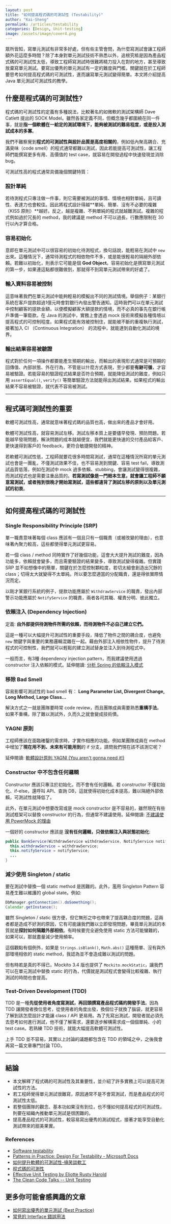 ```yaml
---
layout: post
title: "如何提高程式碼的可測試性 (Testability)"
author: "Kai-Sheng"
permalink: /articles/testability
categories: [Design, Unit-testing]
image: /assets/image/cover4.png
--- 
```

 
眾所皆知，寫單元測試有非常多好處，但有些主管會問，為什麼寫測試會讓工程師額外花這麼多時間？除了本身對單元測試技術不熟悉以外，追根究柢是因為產品程式碼的可測試性太低，導致工程師寫測試時很難將精力投入在對的地方，甚至導致放棄寫單元測試。要寫出優秀的單元測試有一定的難度與門檻，關鍵就在於工程師要思考如何提高程式碼的可測試性，進而讓寫單元測試變得簡單。本文將介紹提高 Java 單元測試可測試性的教學。


## **什麼是程式碼的可測試性?**

程式碼的可測試性的定義有多種說法，比較著名的如微軟的測試架構師 Dave Catlett 提出的 SOCK Model。雖然各家定義不同，但概念幾乎都圍繞在同一件事，就是**指一個軟體在一給定的測試環境下，能夠被測試的難易程度，或是投入測試成本的多寡**。

我們不難察覺到**程式的可測試性與設計品質是高度相關的**，例如低內聚高耦合、充滿臭味（code smell）的程式通常都難以測試，因此若能提高可測試性，讓工程師們能撰寫更多有用、高價值的 test case，就容易在開發過程中快速發現並消除 bug。

可測試性高的程式通常具備幾個關鍵特質：

### **設計單純**
若待測程式只專注做一件事，則它需要被測試的事情、情境也相對單純，且可讀性、表達力也會較佳。因此將程式設計得越**單純、簡單、沒有不必要的複雜（KISS 原則）**越好。反之，越是複雜、不夠單純的程式就越難測試。複雜的程式例如過於冗長的 method，我的建議是 method 不可以過長，行數應限制在 30 行以內才算合格。

### **容易初始化**
意即在單元測試中可以很容易的初始化待測程式，換句話說，能輕易在測試中 `new` 出來。這種情況下，通常待測程式的相依物件不多，或是能很輕易的隔絕外部依賴。若難以初始化，則表示它可能是個 **God Object**。容易初始化是撰寫單元測試的第一步，如果連這點都很難做到，那就得不到寫單元測試帶來的好處了。

### **輸入資料容易被控制**
這意味著我們在單元測試中能夠輕易的模擬出不同的測試情境。舉個例子：某銀行系統在客戶提款超過1億元時會對銀行內發出警告通知。這時我們可以在單元測試中控制顧客的提款金額，以便模擬顧客大額提款的情境，而不必真的事先在銀行帳戶準備一筆鉅款。在 Java 的測試中，實務上會透過 mock 技術來模擬各種情境以提高程式的可控制程度。如果程式能有效被控制住，就能被不斷的重複執行測試，接著加入 CI （Continuous Integration） 的流程中，就能達到自動化測試的境界。
 
### **輸出結果容易被驗證**
程式對於任何一項操作都要能產生預期的輸出，而輸出的表現形式通常是可預期的回傳值、內部狀態、外在行為，不管是以什麼方式表現，至少都要**有跡可循**，才容易被驗證。若能容易的驗證程式結果是否符合預期，就能降低測試的難度，例如只用 `assertEqual()`, `verify()` 等簡單驗證方法就能得出測試結果。如果程式的輸出結果不容易被驗證，就代表不容易被測試。

----- 

## **程式碼可測試性的重要**
軟體可測試性高，通常就意味著程式碼的品質也高，做出來的產品才會好用。

軟體可測試性高，就容易測試左移。測試左移本質上是要儘早發現、預防問題。若能越早發現問題，解決問題的成本就越便宜，我們就能更快速的交付產品給客戶、更快速得到客戶的 feedback，更符合敏捷開發的精神。

若軟體可測試性低，工程師就要花很多時間寫測試，通常在這種情況所寫的單元測試也會是一團亂，不僅測試效果不佳，也不容易測到關鍵、容易 test fail，導致測試品質低落，例如在測試中 mock 過多依賴、stubbing，會讓測試變得很複雜，而測試程式也是需要注重品質的。**若寫測試像是一門賠本生意，就會讓工程師不願意寫測試，或者拖到很晚才開始寫測試，這些都違背了測試左移的原則以及單元測試的初衷**。

----- 

## **如何提高程式碼的可測試性**

### **Single Responsibility Principle (SRP)**

單一職責意味著每個 class 應該有一個且只有一個職責（或被改變的理由），也意味著內聚力較高，這些都使得單元測試更容易。
 
若一個 class / method 同時實作了好幾個功能，這會大大提升測試的難度，因為功能多，依賴就會變多，而且需要驗證的結果變多，導致測試變得複雜。但實踐 SRP 並不如想像中的簡單，關鍵在於怎麼控制顆粒度，若切太細會創造出冗餘的 class；切得太大就變得不太單純。所以要怎麼適當的分配職責，還是得依實際情況而定。

以剛才某銀行系統的例子，提款功能應屬於 `WithdrawService` 的職責，發出內部警示功能應屬於 `NotifyService` 的職責，兩者各司其職、權責分明、彼此獨立。

### **依賴注入 (Dependency Injection)**

定義: **由外部提供待測物件所需的依賴，而待測物件不必自己建立它們。**

這是一種可以大幅提升可測試性的重要手段，降低了物件之間的耦合度，也避免 `new` 關鍵字與重要的業務邏輯混雜在一起。藉由外部注入相依性物件，提升了待測程式的可控制性，我們就可以輕鬆的建立測試替身並注入到待測程式中。

一般而言，有3種 dependency injection pattern，而我建議使用透過 constructor 注入依賴的模式。延伸閱讀: [分析 Spring 的依賴注入模式](/articles/analyzing-dependency-injection-patterns-in-spring)


### **移除 Bad Smell**

容易影響可測試性的 bad smell 有： **Long Parameter List, Divergent Change, Long Method, Large Class...**

解決方式之一就是團隊要時常 code review，而且團隊成員需要熟悉**重構手法**。如果不重構，除了難以測試外，久而久之就會變成技術債。
 
### **YAGNI 原則**
工程師應該在面臨確鑿的需求時，才實作相應的功能。例如某團隊成員在 method 中增加了**現在用不到、未來有可能用到**的 if 分支，請問我們現在該不該測它呢？

延伸閱讀: [軟體設計原則 YAGNI (You aren't gonna need it!)](https://kaisheng714.github.io/articles/yagni-principle)

### **Constructor 中不包含任何邏輯**
Constructor 應該只專注於初始化，而不會有任何邏輯。若 constructor 不僅初始化、if-else，還呼叫 API、查詢 DB，這就使得初始化成本提高，難以隔絕外部依賴，可測試性就降低了。

此外，在單元測試中想要改寫或是 mock constructor 是不容易的，雖然現在有些測試框架可以替換 constructor 的行為，但通常不建議使用。延伸閱讀: [不建議使用 PowerMock 的理由](/articles/drawback-of-powermock) 

一個好的 constructor 應該是 **沒有任何邏輯，只做依賴注入與狀態初始化**:

```java
public BankService(WithdrawService withdrawService, NotifyService notifyServic, ...) {
  this.withdrawService = withdrawService;
  this.notifyService = notifyService;
  ...
}
```
 
### **減少使用 Singleton / static**
要在測試中替換一個 static method 是困難的。此外，濫用 Singleton Pattern 容易產生難以維護的 global state。例如:

```java
DbManager.getConnection().doSomething();
Calendar.getInstance();
```

雖然 Singleton / static 很方便，但它無形之中也帶來了提高耦合度的問題，這兩者都是造成不好測的原因，它有可能讓我們難以立即發現問題，畢竟單元測試的本質就是**探討如何隔離外部相依**。有時候要完全避免使用 static 方法可能蠻難的，如果可以，那就盡量減少使用頻率。

這個觀點有個例外，如果是 `Strings.isBlank()`, `Math.abs()` 這種簡單、沒有與外部環境相依的 static method，我認為並不會造成難以測試的問題。

但有時若是真的不得已，Mockito 3.4 版也提供了 `Mockito.mockStatic`，讓我們可以在單元測試中替換 static 的行為，代價就是測試程式會變得比較複雜、執行測試的時間也會提高。

### **Test-Driven Development (TDD)**

TDD 是一種**先從使用者角度寫測試，再回頭撰寫產品程式碼的開發手法**。因為 TDD 讓開發者換位思考，從使用者的角度出發，換個位子就換了腦袋，就更容易了解到該怎麼設計才能讓 class / API 更易用。為了先寫出測試，開發者就必須先去思考如何進行測試，他不僅了解需求，還要逐步解構需求成一個個單純、小的 test case。若熟練 TDD 技術，就能大幅提高軟體可測試性。

上手 TDD 並不容易，其實以上討論的議題都包含在 TDD 的領域之中，之後我會再寫一篇文章專門討論 TDD。

-----

## **結論**
- 本文解釋了程式碼的可測試性及其重要性，並介紹了許多實務上可以提高可測試性的方法。
- 若工程師覺得單元測試很難寫，原因通常不是不會寫測試，而是產品程式的可測試性太低。
- 若整個團隊的觀念、基本功如果沒有到位，也不懂如何提高程式的可測試性，則要在組織內推動單元測試是很困難的。
- 提高產品程式的可測試性，較容易寫出優秀的測試程式，接著才能享受自動化測試帶來的甜美果實。

### **References**
- [Software testability](https://en.wikipedia.org/wiki/Software_testability)
- [Patterns in Practice: Design For Testability - Microsoft Docs](https://docs.microsoft.com/zh-tw/archive/msdn-magazine/2008/december/patterns-in-practice-design-for-testability)
- [如何提升軟體的可測試性-搞笑談軟工](https://teddy-chen-tw.blogspot.com/2013/04/blog-post_4.html)
- [程式碼的可測性](https://www.ithome.com.tw/voice/88062)
- [Effective Unit Testing by Eliotte Rusty Harold](https://www.youtube.com/watch?v=fr1E9aVnBxw)
- [The Clean Code Talks -- Unit Testing](https://www.youtube.com/watch?v=wEhu57pih5w)


## **更多你可能會感興趣的文章**
- [如何寫出優秀的單元測試 (Best Practice)](/articles/good-unit-test)
- [常見的 Interface 錯誤用法](/articles/anti-pattern-of-java-interface-impl-style)